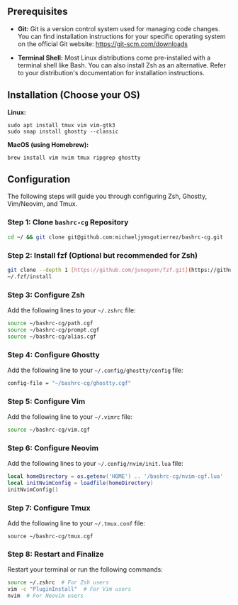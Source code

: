 ## Prerequisites

- **Git:** Git is a version control system used for managing code changes. You can find installation instructions for your specific operating system on the official Git website: https://git-scm.com/downloads

- **Terminal Shell:** Most Linux distributions come pre-installed with a terminal shell like Bash. You can also install Zsh as an alternative. Refer to your distribution's documentation for installation instructions.

## Installation (Choose your OS)

**Linux:**

```
sudo apt install tmux vim vim-gtk3
sudo snap install ghostty --classic
```

**MacOS (using Homebrew):**

```
brew install vim nvim tmux ripgrep ghostty
```

## Configuration

The following steps will guide you through configuring Zsh, Ghostty, Vim/Neovim, and Tmux.

### Step 1: Clone `bashrc-cg` Repository

```bash
cd ~/ && git clone git@github.com:michaeljymsgutierrez/bashrc-cg.git
```

### Step 2: Install fzf (Optional but recommended for Zsh)

```bash
git clone --depth 1 [https://github.com/junegunn/fzf.git](https://github.com/junegunn/fzf.git) ~/.fzf
~/.fzf/install
```

### Step 3: Configure Zsh

Add the following lines to your `~/.zshrc` file:

```bash
source ~/bashrc-cg/path.cgf
source ~/bashrc-cg/prompt.cgf
source ~/bashrc-cg/alias.cgf
```

### Step 4: Configure Ghostty

Add the following line to your `~/.config/ghostty/config` file:

```bash
config-file = "~/bashrc-cg/ghostty.cgf"
```

### Step 5: Configure Vim

Add the following line to your `~/.vimrc` file:

```bash
source ~/bashrc-cg/vim.cgf
```

### Step 6: Configure Neovim

Add the following lines to your `~/.config/nvim/init.lua` file:

```lua
local homeDirectory = os.getenv('HOME') .. '/bashrc-cg/nvim-cgf.lua'
local initNvimConfig = loadfile(homeDirectory)
initNvimConfig()
```

### Step 7: Configure Tmux

Add the following line to your `~/.tmux.conf` file:

```
source ~/bashrc-cg/tmux.cgf
```

### Step 8: Restart and Finalize

Restart your terminal or run the following commands:

```bash
source ~/.zshrc  # For Zsh users
vim -c "PluginInstall"  # For Vim users
nvim  # For Neovim users
```
